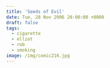 ```yaml
---
title: 'Seeds of Evil'
date: Tue, 28 Nov 2006 20:00:00 +0000
draft: false
tags:
  - cigarette
  - elliot
  - rob
  - smoking
image: /img/comic216.jpg
---
```



